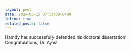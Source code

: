 ```yaml
---
layout: post
date: 2024-05-15 07:59:00-0400
inline: true
related_posts: false
---
```


Hamdy has successfully defended his doctoral dissertation! Congratulations, Dr. Ayas!
